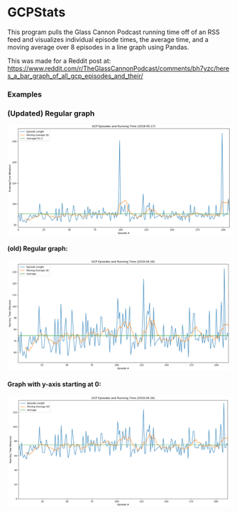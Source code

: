 # GCPStats

This program pulls the Glass Cannon Podcast running time off of an RSS feed and visualizes individual episode times, the average time, and a moving average over 8 episodes in a line graph using Pandas.

This was made for a Reddit post at: https://www.reddit.com/r/TheGlassCannonPodcast/comments/bh7yzc/heres_a_bar_graph_of_all_gcp_episodes_and_their/

### Examples
### (Updated) Regular graph
![New](Figure_1_updated.png)
#### (old) Regular graph:
![Graph](Figure_1.png)
#### Graph with y-axis starting at 0:
![Zeroed](Figure_2_zeroed.png)
